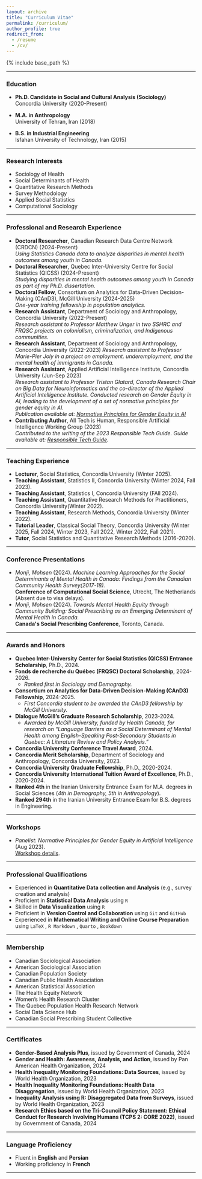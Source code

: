 ```yaml
---
layout: archive
title: "Curriculum Vitae"
permalink: /curriculum/
author_profile: true
redirect_from:
  - /resume
  - /cv/
---
```

{% include base_path %}


---

### Education
- **Ph.D. Candidate in Social and Cultural Analysis (Sociology)**  
  Concordia University (2020-Present)  
    
- **M.A. in Anthropology**  
  University of Tehran, Iran (2018)  
- **B.S. in Industrial Engineering**  
  Isfahan University of Technology, Iran (2015)  

---

### Research Interests
- Sociology of Health
- Social Determinants of Health
- Quantitative Research Methods
- Survey Methodology
- Applied Social Statistics
- Computational Sociology

---

### Professional and Research Experience
- **Doctoral Researcher**, Canadian Research Data Centre Network (CRDCN) (2024-Present)  
  *Using Statistics Canada data to analyze disparities in mental health outcomes among youth in Canada.*
- **Doctoral Researcher**, Quebec Inter-University Centre for Social Statistics (QICSS) (2024-Present)  
  *Studying disparities in mental health outcomes among youth in Canada as part of my Ph.D. dissertation.*
- **Doctoral Fellow**, Consortium on Analytics for Data-Driven Decision-Making (CAnD3), McGill University (2024-2025)  
  *One-year training fellowship in population analytics.*
- **Research Assistant**, Department of Sociology and Anthropology, Concordia University (2022-Present)  
  *Research assistant to Professor Matthew Unger in two SSHRC and FRQSC projects on colonialism, criminalization, and Indigenous communities.*  
- **Research Assistant**, Department of Sociology and Anthropology, Concordia University (2022-2023)
  *Research assistant to Professor Marie-Pier Joly in a project on employment. underemployment, and the mental health of immigrants in Canada.*
- **Research Assistant**, Applied Artificial Intelligence Institute, Concordia University (Jun-Sep 2023)  
  *Research assistant to Professor Tristan Glatard, Canada Research Chair on Big Data for Neuroinformatics and the co-director of the Applied Artificial Intelligence Institute. Conducted research on Gender Equity in AI, leading to the development of a set of normative principles for gender equity in AI.*  
  *Publication available at: [Normative Principles for Gender Equity in AI](https://affectingmachines.net/)*
- **Contributing Author**, All Tech is Human, Responsible Artificial Intelligence Working Group (2023)  
  *Contributed to the writing of the 2023 Responsible Tech Guide.*
  *Guide available at: [Responsible Tech Guide](https://alltechishuman.org/responsible-tech-guide).*  

---

### Teaching Experience
- **Lecturer**, Social Statistics, Concordia University (Winter 2025).  
- **Teaching Assistant**, Statistics II, Concordia University (Winter 2024, Fall 2023).
- **Teaching Assistant**, Statistics I, Concordia University (FAll 2024).
- **Teaching Assistant**, Quantitative Research Methods for Practitioners, Concordia University(Winter 2022).
- **Teaching Assistant**, Research Methods, Concordia University (Winter 2022).  
- **Tutorial Leader**, Classical Social Theory, Concordia University (Winter 2025, Fall 2024, Winter 2023, Fall 2022, Winter 2022, Fall 2021).  
- **Tutor**, Social Statistics and Quantitative Research Methods (2016-2020).  

---

### Conference Presentations
- *Monji, Mohsen* (2024). *Machine Learning Approaches for the Social Determinants of Mental Health in Canada: Findings from the Canadian Community Health Survey(2017-18).*  
  **Conference of Computational Social Science**, Utrecht, The Netherlands (Absent due to visa delays).  
- *Monji, Mohsen* (2024). *Towards Mental Health Equity through Community Building: Social Prescribing as an Emerging Determinant of Mental Health in Canada.*  
  **Canada's Social Prescribing Conference**, Toronto, Canada.

---

### **Awards and Honors**
- **Quebec Inter-University Center for Social Statistics (QICSS) Entrance Scholarship**, Ph.D., 2024.  
- **Fonds de recherche du Québec (FRQSC) Doctoral Scholarship**, 2024-2026.  
  - *Ranked first in Sociology and Demography.*  
- **Consortium on Analytics for Data-Driven Decision-Making (CAnD3) Fellowship**, 2024-2025.  
  - *First Concordia student to be awarded the CAnD3 fellowship by McGill University.*  
- **Dialogue McGill’s Graduate Research Scholarship**, 2023-2024.  
  - *Awarded by McGill University, funded by Health Canada, for research on “Language Barriers as a Social Determinant of Mental Health among English-Speaking Post-Secondary Students in Quebec: A Literature Review and Policy Analysis.”*  
- **Concordia University Conference Travel Award**, 2024.  
- **Concordia Merit Scholarship**, Department of Sociology and Anthropology, Concordia University, 2023.  
- **Concordia University Graduate Fellowship**, Ph.D., 2020-2024.  
- **Concordia University International Tuition Award of Excellence**, Ph.D., 2020-2024.  
- **Ranked 4th** in the Iranian University Entrance Exam for M.A. degrees in Social Sciences (*4th in Demography, 5th in Anthropology*).
- **Ranked 294th** in the Iranian University Entrance Exam for B.S. degrees in Engineering.  

---

### Workshops
- *Panelist*: *Normative Principles for Gender Equity in Artificial Intelligence* (Aug 2023).  
  [Workshop details](https://www.concordia.ca/cuevents/offices/provost/fourth-space/programming/2023/08/22/affecting-machines.html).

 
---

### **Professional Qualifications**  
- Experienced in **Quantitative Data collection and Analysis** (e.g., survey creation and analysis)  
- Proficient in **Statistical Data Analysis** using `R`
- Skilled in **Data Visualization** using `R` 
- Proficient in **Version Control and Collaboration** using `Git` and `GitHub`  
- Experienced in **Mathematical Writing and Online Course Preparation** using `LaTeX` , `R Markdown` , `Quarto` , `Bookdown`

---

### **Membership**
- Canadian Sociological Association  
- American Sociological Association  
- Canadian Population Society  
- Canadian Public Health Association  
- American Statistical Association  
- The Health Equity Network  
- Women’s Health Research Cluster  
- The Quebec Population Health Research Network  
- Social Data Science Hub  
- Canadian Social Prescribing Student Collective  

---

### **Certificates**  
- **Gender-Based Analysis Plus**, issued by Government of Canada, 2024  
- **Gender and Health: Awareness, Analysis, and Action**, issued by Pan American Health Organization, 2024  
- **Health Inequality Monitoring Foundations: Data Sources**, issued by World Health Organization, 2023  
- **Health Inequality Monitoring Foundations: Health Data Disaggregation**, issued by World Health Organization, 2023  
- **Inequality Analysis using R: Disaggregated Data from Surveys**, issued by World Health Organization, 2023  
- **Research Ethics based on the Tri-Council Policy Statement: Ethical Conduct for Research Involving Humans (TCPS 2: CORE 2022)**, issued by Government of Canada, 2024  

---

### **Language Proficiency**  
- Fluent in **English** and **Persian**  
- Working proficiency in **French**  

---
